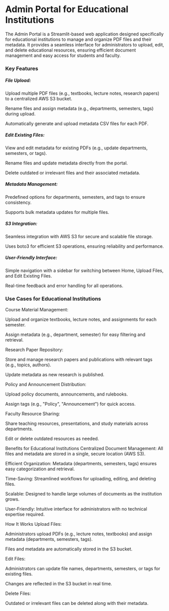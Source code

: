 # Admin Portal for Educational Institutions
The Admin Portal is a Streamlit-based web application designed specifically for educational institutions to manage and organize PDF files and their metadata. It provides a seamless interface for administrators to upload, edit, and delete educational resources, ensuring efficient document management and easy access for students and faculty.

### Key Features
##### File Upload:

Upload multiple PDF files (e.g., textbooks, lecture notes, research papers) to a centralized AWS S3 bucket.

Rename files and assign metadata (e.g., departments, semesters, tags) during upload.

Automatically generate and upload metadata CSV files for each PDF.

##### Edit Existing Files:

View and edit metadata for existing PDFs (e.g., update departments, semesters, or tags).

Rename files and update metadata directly from the portal.

Delete outdated or irrelevant files and their associated metadata.

##### Metadata Management:

Predefined options for departments, semesters, and tags to ensure consistency.

Supports bulk metadata updates for multiple files.

##### S3 Integration:

Seamless integration with AWS S3 for secure and scalable file storage.

Uses boto3 for efficient S3 operations, ensuring reliability and performance.

##### User-Friendly Interface:

Simple navigation with a sidebar for switching between Home, Upload Files, and Edit Existing Files.

Real-time feedback and error handling for all operations.

### Use Cases for Educational Institutions
Course Material Management:

Upload and organize textbooks, lecture notes, and assignments for each semester.

Assign metadata (e.g., department, semester) for easy filtering and retrieval.

Research Paper Repository:

Store and manage research papers and publications with relevant tags (e.g., topics, authors).

Update metadata as new research is published.

Policy and Announcement Distribution:

Upload policy documents, announcements, and rulebooks.

Assign tags (e.g., "Policy", "Announcement") for quick access.

Faculty Resource Sharing:

Share teaching resources, presentations, and study materials across departments.

Edit or delete outdated resources as needed.

Benefits for Educational Institutions
Centralized Document Management: All files and metadata are stored in a single, secure location (AWS S3).

Efficient Organization: Metadata (departments, semesters, tags) ensures easy categorization and retrieval.

Time-Saving: Streamlined workflows for uploading, editing, and deleting files.

Scalable: Designed to handle large volumes of documents as the institution grows.

User-Friendly: Intuitive interface for administrators with no technical expertise required.

How It Works
Upload Files:

Administrators upload PDFs (e.g., lecture notes, textbooks) and assign metadata (departments, semesters, tags).

Files and metadata are automatically stored in the S3 bucket.

Edit Files:

Administrators can update file names, departments, semesters, or tags for existing files.

Changes are reflected in the S3 bucket in real time.

Delete Files:

Outdated or irrelevant files can be deleted along with their metadata.
